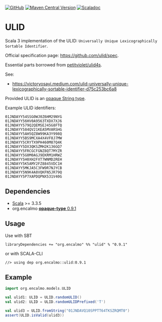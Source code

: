 <a href="https://github.com/encalmo/ulid">![GitHub](https://img.shields.io/badge/github-%23121011.svg?style=for-the-badge&logo=github&logoColor=white)</a> <a href="https://central.sonatype.com/artifact/org.encalmo/ulid_3" target="_blank">![Maven Central Version](https://img.shields.io/maven-central/v/org.encalmo/ulid_3?style=for-the-badge)</a> <a href="https://encalmo.github.io/ulid/scaladoc/org/encalmo/models.html" target="_blank"><img alt="Scaladoc" src="https://img.shields.io/badge/docs-scaladoc-red?style=for-the-badge"></a>

# ULID

Scala 3 implementation of the ULID: `Universally Unique Lexicographically Sortable Identifier`.

Official specification page: https://github.com/ulid/spec.

Essential parts borrowed from [petitviolet/ulid4s](https://github.com/petitviolet/ulid4s).

See: 
- https://victoryosayi.medium.com/ulid-universally-unique-lexicographically-sortable-identifier-d75c253bc6a8

Provided ULID is an [opaque String type](https://docs.scala-lang.org/scala3/book/types-opaque-types.html).

Example ULID identifiers:

```
01JNDAYY54SSG0WJ0Z6HM29NYG
01JNDAYY56HV0A9563TXDX7XJ6
01JNDAYY579Q2QEMSEJ45G8FTQ
01JNDAYY584QV21KEA5MVARSHG
01JNDAYY5AH5QZ8W99KA3Y998Q
01JNDAYY5BS9MCXA4X4VF8J7MW
01JNDAYY5CRYTX9PH460M87Q4K
01JNDAYY5DX3QKSZMH2K136GQ7
01JNDAYY5FRCGCFGNZ8QT7MYZR
01JNDAYY5G0M0AGJ9EKRM1HRWZ
01JNDAYY5H0XH2FXT7WNMD2REH
01JNDAYY5K5AMY2FZ8845VDC1H
01JNDAYY5MKJA5C3FW9R7NJYCB
01JNDAYY5N9K4A8VQKFN5JR79Q
01JNDAYY5P7XAPDQPNX531V40G
```

## Dependencies

   - [Scala](https://www.scala-lang.org) >= 3.3.5
   - org.encalmo [**opaque-type** 0.9.1](https://central.sonatype.com/artifact/org.encalmo/opaque-type_3)

## Usage

Use with SBT

    libraryDependencies += "org.encalmo" %% "ulid" % "0.9.1"

or with SCALA-CLI

    //> using dep org.encalmo::ulid:0.9.1

## Example

```scala
import org.encalmo.models.ULID

val ulid1: ULID = ULID.randomULID()
val ulid2: ULID = ULID.randomULIDPrefixed('T')

val ulid3 = ULID.fromString("01JNDAVQ10SPPTT64TKSZRQMT0")
assert(ULID.isValid(ulid3))
```

